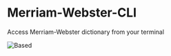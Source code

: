 # Merriam-Webster-CLI
Access Merriam-Webster dictionary from your terminal

![Based](https://github.com/The-Amoghavarsha/Merriam-Webster-CLI/blob/main/a.png)
